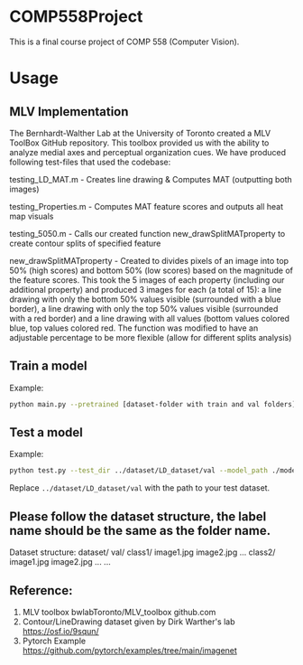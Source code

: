 # COMP558Project
This is a final course project of COMP 558 (Computer Vision).

# Usage

## MLV Implementation
The Bernhardt-Walther Lab at the University of Toronto created a MLV ToolBox GitHub repository. This toolbox provided us with the ability to analyze medial axes and perceptual organization cues. We have produced following test-files that used the codebase:

testing_LD_MAT.m - Creates line drawing & Computes MAT (outputting both images)

testing_Properties.m  - Computes MAT feature scores and outputs all heat map visuals

testing_5050.m - Calls our created function new_drawSplitMATproperty to create contour splits of specified feature

new_drawSplitMATproperty -  Created to divides pixels of an image into top 50% (high scores) and bottom 50% (low scores) based on the magnitude of the feature scores. This took the 5 images of each property (including our additional property) and produced 3 images for each (a total of 15): a line drawing with only the bottom 50% values visible (surrounded with a blue border), a line drawing with only the top 50% values visible (surrounded with a red border) and a line drawing with all values (bottom values colored blue, top values colored red. The function was modified to have an adjustable percentage to be more flexible (allow for different splits analysis)
## Train a model
Example:
```bash
python main.py --pretrained [dataset-folder with train and val folders] --epochs 2 --batch-size 32 --lr 0.01
```

## Test a model
Example:
```bash
python test.py --test_dir ../dataset/LD_dataset/val --model_path ./model_best.pth.tar --batch_size 128
```
Replace `../dataset/LD_dataset/val` with the path to your test dataset.

## Please follow the dataset structure, the label name should be the same as the folder name.
Dataset structure:
   dataset/
       val/
           class1/
               image1.jpg
               image2.jpg
               ...
           class2/
               image1.jpg
               image2.jpg
               ...
           ...

## Reference:
1. MLV toolbox
   bwlabToronto/MLV_toolbox
github.com
2. Contour/LineDrawing dataset given by Dirk Warther's lab
   https://osf.io/9squn/
3. Pytorch Example
   https://github.com/pytorch/examples/tree/main/imagenet
